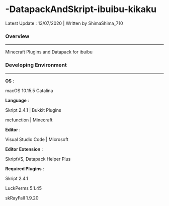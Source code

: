 # -DatapackAndSkript-ibuibu-kikaku

Latest Update : 13/07/2020 | Written by ShimaShima_710

### Overview

---

Minecraft Plugins  and Datapack for ibuibu


### Developing Environment

---

**OS** : 

macOS 10.15.5 Catalina

**Language** :

Skript 2.4.1 | Bukkit Plugins 

mcfunction | Minecraft

**Editor** :

Visual Studio Code | Microsoft

**Editor Extension** : 

SkriptVS, Datapack Helper Plus

**Required Plugins** :

Skript 2.4.1

LuckPerms 5.1.45

skRayFall 1.9.20
